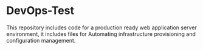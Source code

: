 # DevOps-Test
This repository includes code for a production ready web application server environment, it includes files for Automating infrastructure provisioning and configuration management.
